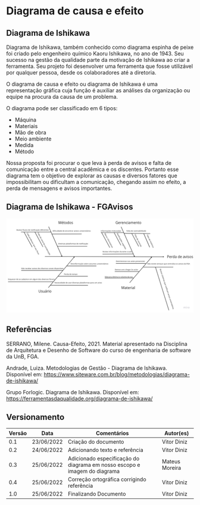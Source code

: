 # Diagrama de causa e efeito

## Diagrama de Ishikawa

Diagrama de Ishikawa, também conhecido como diagrama espinha de peixe foi criado pelo engenheiro químico Kaoru Ishikawa, no ano de 1943. Seu sucesso na gestão da qualidade parte da motivação de Ishikawa ao criar a ferramenta. Seu projeto foi desenvolver uma ferramenta que fosse utilizável por qualquer pessoa, desde os colaboradores até a diretoria.

O diagrama de causa e efeito ou diagrama de Ishikawa é uma representação gráfica cuja função é auxiliar as análises da organização ou equipe na procura da causa de um problema.

O diagrama pode ser classificado em 6 tipos:

- Máquina
- Materiais
- Mão de obra
- Meio ambiente
- Medida
- Método

Nossa proposta foi procurar o que leva à perda de avisos e falta de comunicação entre a central acadêmica e os discentes. Portanto esse diagrama tem o objetivo de explorar as causas e diversos fatores que impossibilitam ou dificultam a comunicação, chegando assim no efeito, a perda de mensagens e avisos importantes. 

## Diagrama de Ishikawa - FGAvisos

[![CausaEfeito](../../assets/img/Diagrama_de_Causa_e_Efeito.jpg "Diagrama de Causa e Efeito")](https://miro.com/app/board/uXjVOraOMNU=/?share_link_id=963594131314)

## Referências

SERRANO, Milene. Causa-Efeito, 2021. Material apresentado na Disciplina de Arquitetura e Desenho de Software do curso de engenharia de software da UnB, FGA.

Andrade, Luiza. Metodologias de Gestão - Diagrama de Ishikawa. Disponível em: https://www.siteware.com.br/blog/metodologias/diagrama-de-ishikawa/

Grupo Forlogic. Diagrama de Ishikawa. Disponível em: https://ferramentasdaqualidade.org/diagrama-de-ishikawa/ 

## Versionamento

| Versão | Data       | Comentários                     | Autor(es)       
| ------ | ---------- | -----------------------------   | --------------- 
| 0.1    | 23/06/2022 | Criação do documento            | Vitor Diniz                                  
| 0.2    | 24/06/2022 | Adicionando texto e referência  | Vitor Diniz     
| 0.3    | 25/06/2022 | Adicionado especificação do diagrama em nosso escopo e imagem do diagrama | Mateus Moreira
| 0.4    | 25/06/2022 | Correção ortográfica corrigindo referência | Vitor Diniz
| 1.0    | 25/06/2022 | Finalizando Documento | Vitor Diniz
         

